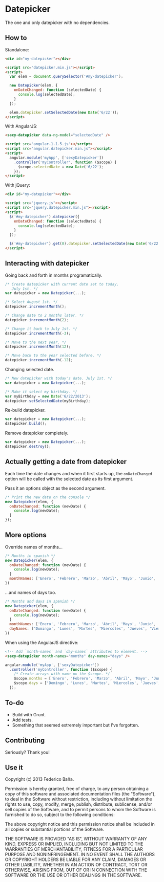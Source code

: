 Datepicker
==========

The one and only datepicker with no dependencies.

How to
----------

Standalone:

```html
<div id="my-datepicker"></div>

<script src="datepicker.min.js"></script>
<script>
  var elem = document.querySelector('#my-datepicker');

  new Datepicker(elem, {
    onDateChanged: function (selectedDate) {
      console.log(selectedDate);
    }
  });

  elem.datepicker.setSelectedDate(new Date('6/22'));
</script>
```

With AngularJS:

```html
<sexy-datepicker data-ng-model="selectedDate" />

<script src="angular-1.1.5.js"></script>
<script src="angular.datepicker.min.js"></script>
<script>
  angular.module('myApp', ['sexyDatepicker'])
    .controller('myController', function ($scope) {
      $scope.selectedDate = new Date('6/22');
    });
</script>
```

With jQuery:

```html
<div id="my-datepicker"></div>

<script src="jquery.js"></script>
<script src="jquery.datepicker.min.js"></script>
<script>
  $('#my-datepicker').datepicker({
    onDateChanged: function (selectedDate) {
      console.log(selectedDate);
    }
  });

  $('#my-datepicker').get(0).datepicker.setSelectedDate(new Date('6/22'));
</script>
```

Interacting with datepicker
----------

Going back and forth in months programatically.

```javascript
/* Create datepicker with current date set to today.
   July 1st. */
var datepicker = new Datepicker(...);

/* Select August 1st. */
datepicker.incrementMonth();

/* Change date to 2 months later. */
datepicker.incrementMonth(2);

/* Change it back to July 1st. */
datepicker.incrementMonth(-3);

/* Move to the next year. */
datepicker.incrementMonth(12);

/* Move back to the year selected before. */
datepicker.incrementMonth(-12);
```

Changing selected date.

```javascript
/* New datepicker with today's date. July 1st. */
var datepicker = new Datepicker(...);

/* Make it select my birthday. */
var myBirthday = new Date('6/22/2013');
datepicker.setSelectedDate(myBirthday);
```

Re-build datepicker.

```javascript
var datepicker = new Datepicker(...);
datepicker.build();
```

Remove datepicker completely.

```javascript
var datepicker = new Datepicker(...);
datepicker.destroy();
```

Actually getting a date from datepicker
----------

Each time the date changes and when it first starts up, the `onDateChanged` option will be called with the selected date as its first argument.

Pass it an options object as the second argument.

```javascript
/* Print the new date on the console */
new Datepicker(elem, {
  onDateChanged: function (newDate) {
    console.log(newDate);
  }
});
```

More options
----------

Override names of months...

```javascript
/* Months in spanish */
new Datepicker(elem, {
  onDateChanged: function (newDate) {
    console.log(newDate);
  }
  monthNames: ['Enero', 'Febrero', 'Marzo', 'Abril', 'Mayo', 'Junio', 'Julio', 'Agosto', 'Setiembre', 'Octubre', 'Noviembre', 'Diciembre']
})
```

...and names of days too.

```javascript
/* Months and days in spanish */
new Datepicker(elem, {
  onDateChanged: function (newDate) {
    console.log(newDate);
  }
  monthNames: ['Enero', 'Febrero', 'Marzo', 'Abril', 'Mayo', 'Junio', 'Julio', 'Agosto', 'Setiembre', 'Octubre', 'Noviembre', 'Diciembre'],
  dayNames: ['Domingo', 'Lunes', 'Martes', 'Miercoles', 'Jueves', 'Viernes', 'Sabado']
})
```

When using the AngularJS directive:

```html
<!-- Add `month-names` and `day-names` attributes to element. -->
<sexy-datepicker month-names="months" day-names="days" />
```

```javascript
angular.module('myApp', ['sexyDatepicker'])
  .controller('myController', function ($scope) {
    /* Create arrays with name on the $scope. */
    $scope.months = ['Enero', 'Febrero', 'Marzo', 'Abril', 'Mayo', 'Junio', 'Julio', 'Agosto', 'Setiembre', 'Octubre', 'Noviembre', 'Diciembre'];
    $scope.days = ['Domingo', 'Lunes', 'Martes', 'Miercoles', 'Jueves', 'Viernes', 'Sabado'];
  });
```

To-do
-----------
* Build with Grunt.
* Add tests.
* Something that seemed extremely important but I've forgotten.

Contributing
-----------

Seriously? Thank you!

Use it
-----------
Copyright (c) 2013 Federico Baña.

Permission is hereby granted, free of charge, to any person obtaining a copy
of this software and associated documentation files (the "Software"), to deal
in the Software without restriction, including without limitation the rights
to use, copy, modify, merge, publish, distribute, sublicense, and/or sell
copies of the Software, and to permit persons to whom the Software is
furnished to do so, subject to the following conditions:

The above copyright notice and this permission notice shall be included in
all copies or substantial portions of the Software.

THE SOFTWARE IS PROVIDED "AS IS", WITHOUT WARRANTY OF ANY KIND, EXPRESS OR
IMPLIED, INCLUDING BUT NOT LIMITED TO THE WARRANTIES OF MERCHANTABILITY,
FITNESS FOR A PARTICULAR PURPOSE AND NONINFRINGEMENT. IN NO EVENT SHALL THE
AUTHORS OR COPYRIGHT HOLDERS BE LIABLE FOR ANY CLAIM, DAMAGES OR OTHER
LIABILITY, WHETHER IN AN ACTION OF CONTRACT, TORT OR OTHERWISE, ARISING FROM,
OUT OF OR IN CONNECTION WITH THE SOFTWARE OR THE USE OR OTHER DEALINGS IN
THE SOFTWARE.
